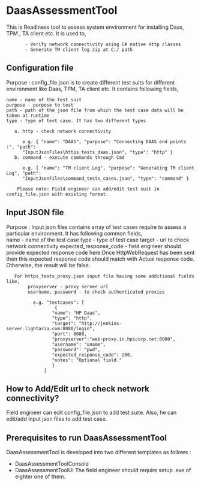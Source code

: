 # DaasAssessmentTool

This is Readiness tool to assess system environment for installing Daas, TPM , TA client etc.
It is used to, 

	       - Verify network connectivity using C# native Http classes
	       - Generate TM client log zip at C:/ path

## Configuration file

Purpose : config_file.json is to create different test suits for different environment like Daas, TPM, TA client etc. 
It contains following fields, 

	name - name of the test suit 
	purpose - purpose to test 
	path - path of the json file from which the test case data will be taken at runtime 
	type - type of test case. It has two different types 
	
	   a. http - check network connectivity 
		
	      e.g. { "name": "DAAS", "purpose": "Connecting DAAS end points :", "path": 
	      "InputJsonFiles\https_tests_daas.json", "type": "http" } 
	   b. command - execute commands through Cmd 
		
	      e.g. { "name": "TM client Log", "purpose": "Generating TM client Log", "path": 
	      "InputJsonFiles\command_tests_cases.json", "type": "command" } 
		       
        Please note: Field engineer can add/edit test suit in config_file.json with existing format.
 
## Input JSON file 

 Purpose : Input json files contains array of test cases require to assess a particular environment.
           It has following common fields,	   
            name - name of the test case
            type - type of test case
            target - url to check network connectivity
            expected_response_code - field engineer should provide expected response code here.Once HttpWebRequest
	                             has been sent then this expected response code should match with Actual response
				     code. Otherwise, the result will be false.
           
	   For https_tests_proxy.json input file having some additional fields like,
            proxyserver - proxy server url
            username, password - to check authenticated proxies
	
              e.g. "testcases": [
	                  {
	                 "name": "HP Daas",
	                 "type": "http",
	                 "target": "http://jenkins-server.lightaria.com:8080/login",      
	                 "port": 8080,
	                 "proxyserver":"web-proxy.in.hpicorp.net:8080",
	                 "username": "uname",
	                 "password": "pwd",
	                 "expected_response_code": 200,
	                 "notes": "Optional field."
	                 }
	              ]

## How to Add/Edit url to check network connectivity?

 Field engineer can edit config_file.json to add test suite. Also, he can edit/add input json files to add test case.

## Prerequisites to run DaasAssessmentTool 

  DaasAssessmentTool is developed into two different templates as follows :
   - DaasAssessmentToolConsole 
   - DaasAssessmentToolUI 
   The field engineer should require setup .exe of eighter one of them.

